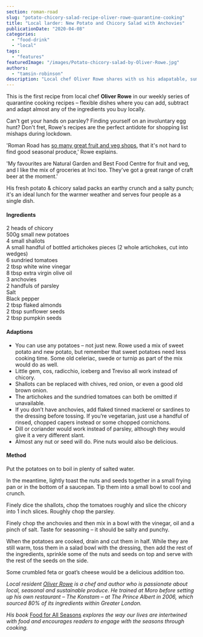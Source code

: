 ```yaml
---
section: roman-road
slug: "potato-chicory-salad-recipe-oliver-rowe-quarantine-cooking"
title: "Local larder: New Potato and Chicory Salad with Anchovies"
publicationDate: "2020-04-08"
categories: 
  - "food-drink"
  - "local"
tags: 
  - "features"
featuredImage: "/images/Potato-chicory-salad-by-Oliver-Rowe.jpg"
authors: 
  - "tamsin-robinson"
description: "Local chef Oliver Rowe shares with us his adapatable, summery new potato &amp; chicory salad recipe as part of our weekly Quarantine Cooking series."
---
```


This is the first recipe from local chef **Oliver Rowe** in our weekly series of quarantine cooking recipes – flexible dishes where you can add, subtract and adapt almost any of the ingredients you buy locally.

Can't get your hands on parsley? Finding yourself on an involuntary egg hunt? Don't fret, Rowe's recipes are the perfect antidote for shopping list mishaps during lockdown.

'Roman Road has [so many great fruit and veg shops](https://romanroadlondon.com/shops-open-for-business/), that it's not hard to find good seasonal produce,' Rowe explains.

'My favourites are Natural Garden and Best Food Centre for fruit and veg, and I like the mix of groceries at Inci too. They've got a great range of craft beer at the moment.'

His fresh potato & chicory salad packs an earthy crunch and a salty punch; it's an ideal lunch for the warmer weather and serves four people as a single dish.

#### Ingredients

2 heads of chicory  
500g small new potatoes  
4 small shallots  
A small handful of bottled artichokes pieces (2 whole artichokes, cut into wedges)  
6 sundried tomatoes  
2 tbsp white wine vinegar  
8 tbsp extra virgin olive oil  
3 anchovies  
2 handfuls of parsley  
Salt  
Black pepper  
2 tbsp flaked almonds  
2 tbsp sunflower seeds  
2 tbsp pumpkin seeds

#### Adaptions

- You can use any potatoes – not just new. Rowe used a mix of sweet potato and new potato, but remember that sweet potatoes need less cooking time. Some old celeriac, swede or turnip as part of the mix would do as well.
- Little gem, cos, radicchio, iceberg and Treviso all work instead of chicory.
- Shallots can be replaced with chives, red onion, or even a good old brown onion.
- The artichokes and the sundried tomatoes can both be omitted if unavailable.
- If you don’t have anchovies, add flaked tinned mackerel or sardines to the dressing before tossing. If you’re vegetarian, just use a handful of rinsed, chopped capers instead or some chopped cornichons.
- Dill or coriander would work instead of parsley, although they would give it a very different slant.
- Almost any nut or seed will do. Pine nuts would also be delicious.

#### Method

Put the potatoes on to boil in plenty of salted water.

In the meantime, lightly toast the nuts and seeds together in a small frying pan or in the bottom of a saucepan. Tip them into a small bowl to cool and crunch.

Finely dice the shallots, chop the tomatoes roughly and slice the chicory into 1 inch slices. Roughly chop the parsley.

Finely chop the anchovies and then mix in a bowl with the vinegar, oil and a pinch of salt. Taste for seasoning – it should be salty and punchy.

When the potatoes are cooked, drain and cut them in half. While they are still warm, toss them in a salad bowl with the dressing, then add the rest of the ingredients, sprinkle some of the nuts and seeds on top and serve with the rest of the seeds on the side.

Some crumbled feta or goat’s cheese would be a delicious addition too.

_Local resident_ _[Oliver Rowe](https://twitter.com/oliverrowe?lang=en) is a chef and author who is passionate about local, seasonal and sustainable produce_. _He trained at Moro before setting up his own restaurant – The Konstam – at The Prince Albert in 2006, which sourced 80% of its ingredients within Greater London._

_His book_ [Food for All Seasons](https://www.oliver-rowe.co.uk/book) _explores the way our lives are intertwined with food and encourages readers to engage with the seasons_ _through cooking._
